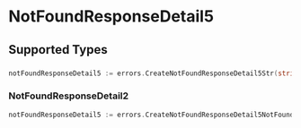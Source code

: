 # NotFoundResponseDetail5


## Supported Types

### 

```go
notFoundResponseDetail5 := errors.CreateNotFoundResponseDetail5Str(string{/* values here */})
```

### NotFoundResponseDetail2

```go
notFoundResponseDetail5 := errors.CreateNotFoundResponseDetail5NotFoundResponseDetail2(sdkerrors.NotFoundResponseDetail2{/* values here */})
```

